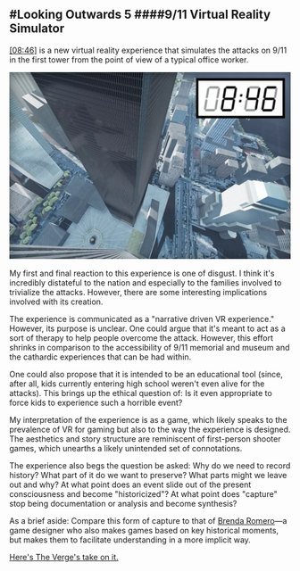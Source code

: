 #Looking Outwards 5
####9/11 Virtual Reality Simulator
--
[[08:46]](http://www.08h46.com/) is a new virtual reality experience that simulates the attacks on 9/11 in the first tower from the point of view of a typical office worker.

[![gamepic](assets/911game.png)](https://www.youtube.com/watch?v=IPeE87Pxyg4)

My first and final reaction to this experience is one of disgust. I think it's incredibly distateful to the nation and especially to the families involved to trivialize the attacks. However, there are some interesting implications involved with its creation.

The experience is communicated as a "narrative driven VR experience." However, its purpose is unclear. One could argue that it's meant to act as a sort of therapy to help people overcome the attack. However, this effort shrinks in comparison to the accessibility of 9/11 memorial and museum and the cathardic experiences that can be had within.

One could also propose that it is intended to be an educational tool (since, after all, kids currently entering high school weren't even alive for the attacks). This brings up the ethical question of: Is it even appropriate to force kids to experience such a horrible event?

My interpretation of the experience is as a game, which likely speaks to the prevalence of VR for gaming but also to the way the experience is designed. The aesthetics and story structure are reminiscent of first-person shooter games, which unearths a likely unintended set of connotations.

The experience also begs the question be asked: Why do we need to record history? What part of it do we want to preserve? What parts might we leave out and why? At what point does an event slide out of the present consciousness and become "historicized"? At what point does "capture" stop being documentation or analysis and become synthesis? 

As a brief aside: Compare this form of capture to that of [Brenda Romero](https://www.ted.com/talks/brenda_brathwaite_gaming_for_understanding?language=en#)—a game designer who also makes games based on key historical moments, but makes them to facilitate understanding in a more implicit way.

[Here's The Verge's take on it.](http://www.theverge.com/2015/10/30/9642790/virtual-reality-9-11-experience-empathy)